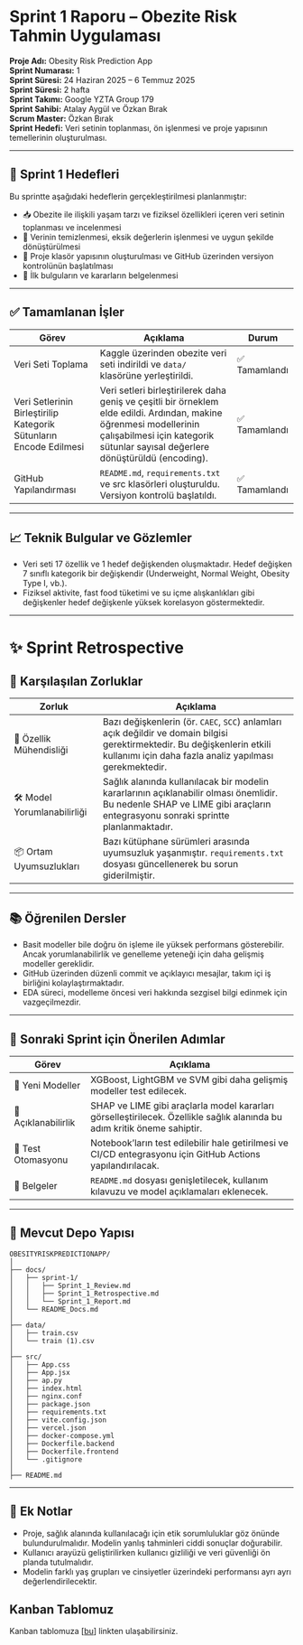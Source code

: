 # Sprint 1 Raporu – Obezite Risk Tahmin Uygulaması

**Proje Adı:** Obesity Risk Prediction App  
**Sprint Numarası:** 1  
**Sprint Süresi:** 24 Haziran 2025 – 6 Temmuz 2025  
**Sprint Süresi:** 2 hafta  
**Sprint Takımı:** Google YZTA Group 179  
**Sprint Sahibi:** Atalay Aygül ve Özkan Bırak  
**Scrum Master:** Özkan Bırak  
**Sprint Hedefi:** Veri setinin toplanması, ön işlenmesi ve proje yapısının temellerinin oluşturulması.

---

## 🎯 Sprint 1 Hedefleri

Bu sprintte aşağıdaki hedeflerin gerçekleştirilmesi planlanmıştır:

- 📥 Obezite ile ilişkili yaşam tarzı ve fiziksel özellikleri içeren veri setinin toplanması ve incelenmesi  
- 🧹 Verinin temizlenmesi, eksik değerlerin işlenmesi ve uygun şekilde dönüştürülmesi  
- 📁 Proje klasör yapısının oluşturulması ve GitHub üzerinden versiyon kontrolünün başlatılması  
- 📄 İlk bulguların ve kararların belgelenmesi

---

## ✅ Tamamlanan İşler

| Görev | Açıklama | Durum |
| --- | --- | --- |
| Veri Seti Toplama | Kaggle üzerinden obezite veri seti indirildi ve `data/` klasörüne yerleştirildi. | ✅ Tamamlandı |
| Veri Setlerinin Birleştirilip Kategorik Sütunların Encode Edilmesi | Veri setleri birleştirilerek daha geniş ve çeşitli bir örneklem elde edildi. Ardından, makine öğrenmesi modellerinin çalışabilmesi için kategorik sütunlar sayısal değerlere dönüştürüldü (encoding). | ✅ Tamamlandı |
| GitHub Yapılandırması | `README.md`, `requirements.txt` ve src klasörleri oluşturuldu. Versiyon kontrolü başlatıldı. | ✅ Tamamlandı |

---

## 📈 Teknik Bulgular ve Gözlemler

- Veri seti 17 özellik ve 1 hedef değişkenden oluşmaktadır. Hedef değişken 7 sınıflı kategorik bir değişkendir (Underweight, Normal Weight, Obesity Type I, vb.).
- Fiziksel aktivite, fast food tüketimi ve su içme alışkanlıkları gibi değişkenler hedef değişkenle yüksek korelasyon göstermektedir.

---

# ✨ Sprint Retrospective

## 🧩 Karşılaşılan Zorluklar

| Zorluk | Açıklama |
| --- | --- |
| 🧪 Özellik Mühendisliği | Bazı değişkenlerin (ör. `CAEC`, `SCC`) anlamları açık değildir ve domain bilgisi gerektirmektedir. Bu değişkenlerin etkili kullanımı için daha fazla analiz yapılması gerekmektedir. |
| 🛠️ Model Yorumlanabilirliği | Sağlık alanında kullanılacak bir modelin kararlarının açıklanabilir olması önemlidir. Bu nedenle SHAP ve LIME gibi araçların entegrasyonu sonraki sprintte planlanmaktadır. |
| 📦 Ortam Uyumsuzlukları | Bazı kütüphane sürümleri arasında uyumsuzluk yaşanmıştır. `requirements.txt` dosyası güncellenerek bu sorun giderilmiştir. |

---

## 📚 Öğrenilen Dersler

- Basit modeller bile doğru ön işleme ile yüksek performans gösterebilir. Ancak yorumlanabilirlik ve genelleme yeteneği için daha gelişmiş modeller gereklidir.
- GitHub üzerinden düzenli commit ve açıklayıcı mesajlar, takım içi iş birliğini kolaylaştırmaktadır.
- EDA süreci, modelleme öncesi veri hakkında sezgisel bilgi edinmek için vazgeçilmezdir.

---

## 📌 Sonraki Sprint için Önerilen Adımlar

| Görev | Açıklama |
| --- | --- |
| 🧠 Yeni Modeller | XGBoost, LightGBM ve SVM gibi daha gelişmiş modeller test edilecek. |
| 🧰 Açıklanabilirlik | SHAP ve LIME gibi araçlarla model kararları görselleştirilecek. Özellikle sağlık alanında bu adım kritik öneme sahiptir. |
| 🧪 Test Otomasyonu | Notebook’ların test edilebilir hale getirilmesi ve CI/CD entegrasyonu için GitHub Actions yapılandırılacak. |
| 📄 Belgeler | `README.md` dosyası genişletilecek, kullanım kılavuzu ve model açıklamaları eklenecek. |

---

## 📂 Mevcut Depo Yapısı

```
OBESITYRISKPREDICTIONAPP/
│
├── docs/
│   ├── sprint-1/
│   │   ├── Sprint_1_Review.md
│   │   ├── Sprint_1_Retrospective.md
│   │   └── Sprint_1_Report.md
│   └── README_Docs.md
│
├── data/
│   ├── train.csv
│   └── train (1).csv
│
├── src/
│   ├── App.css
│   ├── App.jsx
│   ├── ap.py
│   ├── index.html
│   ├── nginx.conf
│   ├── package.json
│   ├── requirements.txt
│   ├── vite.config.json
│   ├── vercel.json
│   ├── docker-compose.yml
│   ├── Dockerfile.backend
│   ├── Dockerfile.frontend
│   └── .gitignore
│
├── README.md
```

---

## 📌 Ek Notlar

- Proje, sağlık alanında kullanılacağı için etik sorumluluklar göz önünde bulundurulmalıdır. Modelin yanlış tahminleri ciddi sonuçlar doğurabilir.
- Kullanıcı arayüzü geliştirilirken kullanıcı gizliliği ve veri güvenliği ön planda tutulmalıdır.
- Modelin farklı yaş grupları ve cinsiyetler üzerindeki performansı ayrı ayrı değerlendirilecektir.

## Kanban Tablomuz

Kanban tablomuza [[bu](https://airtable.com/invite/l?inviteId=invGHsXUc6IiFsVk0&inviteToken=c14ed47856b30a163c7e14f6fad6487a7b1323b5bb430540083641b6b84a9e7a&utm_medium=email&utm_source=product_team&utm_content=transactional-alerts)] linkten ulaşabilirsiniz.